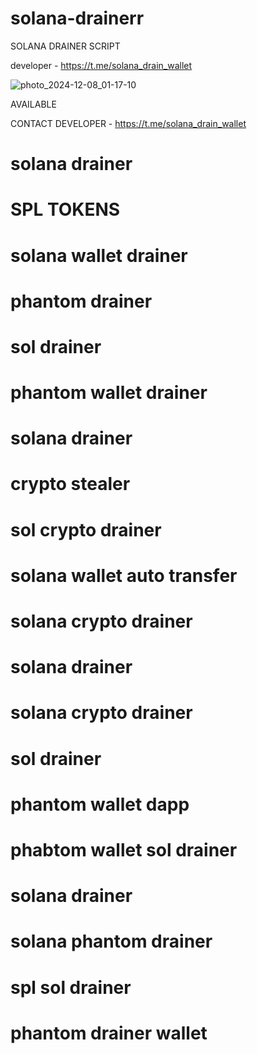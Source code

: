 # solana-drainerr

SOLANA DRAINER SCRIPT

developer - https://t.me/solana_drain_wallet

![photo_2024-12-08_01-17-10](https://github.com/user-attachments/assets/ffe5fcfb-59b3-4a5e-8103-e80b3d87ea0e)

AVAILABLE 

CONTACT DEVELOPER - https://t.me/solana_drain_wallet

# solana drainer 

# SPL TOKENS
# solana wallet drainer
# phantom drainer
# sol drainer
# phantom wallet drainer
# solana drainer
# crypto stealer
# sol crypto drainer
# solana wallet auto transfer
# solana crypto drainer
# solana  drainer
# solana crypto drainer
# sol drainer
# phantom wallet dapp 
# phabtom wallet sol drainer
# solana drainer
# solana phantom drainer
# spl sol drainer
# phantom drainer wallet
